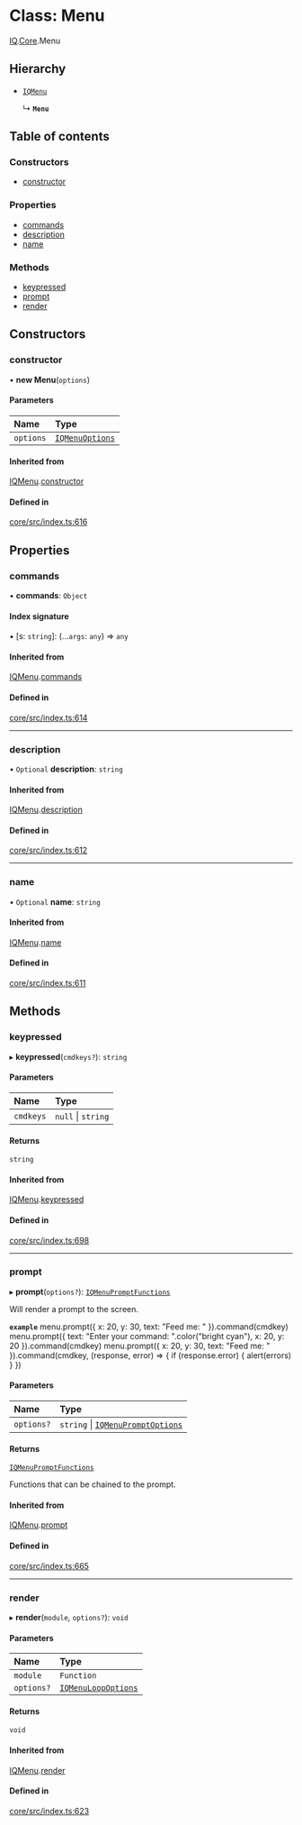 # Class: Menu

[IQ](../modules/Core.IQ.md).[Core](../modules/Core.IQ.Core.md).Menu

## Hierarchy

- [`IQMenu`](Core.IQMenu.md)

  ↳ **`Menu`**

## Table of contents

### Constructors

- [constructor](Core.IQ.Core.Menu.md#constructor)

### Properties

- [commands](Core.IQ.Core.Menu.md#commands)
- [description](Core.IQ.Core.Menu.md#description)
- [name](Core.IQ.Core.Menu.md#name)

### Methods

- [keypressed](Core.IQ.Core.Menu.md#keypressed)
- [prompt](Core.IQ.Core.Menu.md#prompt)
- [render](Core.IQ.Core.Menu.md#render)

## Constructors

### constructor

• **new Menu**(`options`)

#### Parameters

| Name | Type |
| :------ | :------ |
| `options` | [`IQMenuOptions`](../interfaces/Core.IQMenuOptions.md) |

#### Inherited from

[IQMenu](Core.IQMenu.md).[constructor](Core.IQMenu.md#constructor)

#### Defined in

[core/src/index.ts:616](https://github.com/iniquitybbs/iniquity/blob/d7c93a1/packages/core/src/index.ts#L616)

## Properties

### commands

• **commands**: `Object`

#### Index signature

▪ [s: `string`]: (...`args`: `any`) => `any`

#### Inherited from

[IQMenu](Core.IQMenu.md).[commands](Core.IQMenu.md#commands)

#### Defined in

[core/src/index.ts:614](https://github.com/iniquitybbs/iniquity/blob/d7c93a1/packages/core/src/index.ts#L614)

___

### description

• `Optional` **description**: `string`

#### Inherited from

[IQMenu](Core.IQMenu.md).[description](Core.IQMenu.md#description)

#### Defined in

[core/src/index.ts:612](https://github.com/iniquitybbs/iniquity/blob/d7c93a1/packages/core/src/index.ts#L612)

___

### name

• `Optional` **name**: `string`

#### Inherited from

[IQMenu](Core.IQMenu.md).[name](Core.IQMenu.md#name)

#### Defined in

[core/src/index.ts:611](https://github.com/iniquitybbs/iniquity/blob/d7c93a1/packages/core/src/index.ts#L611)

## Methods

### keypressed

▸ **keypressed**(`cmdkeys?`): `string`

#### Parameters

| Name | Type |
| :------ | :------ |
| `cmdkeys` | ``null`` \| `string` |

#### Returns

`string`

#### Inherited from

[IQMenu](Core.IQMenu.md).[keypressed](Core.IQMenu.md#keypressed)

#### Defined in

[core/src/index.ts:698](https://github.com/iniquitybbs/iniquity/blob/d7c93a1/packages/core/src/index.ts#L698)

___

### prompt

▸ **prompt**(`options?`): [`IQMenuPromptFunctions`](../interfaces/Core.IQMenuPromptFunctions.md)

Will render a prompt to the screen.

**`example`**
menu.prompt({ x: 20, y: 30, text: "Feed me: " }).command(cmdkey)
menu.prompt({ text: "Enter your command: ".color("bright cyan"), x: 20, y: 20 }).command(cmdkey)
menu.prompt({ x: 20, y: 30, text: "Feed me: " }).command(cmdkey, (response, error) => {
     if (response.error) {
         alert(errors)
     }
 })

#### Parameters

| Name | Type |
| :------ | :------ |
| `options?` | `string` \| [`IQMenuPromptOptions`](../interfaces/Core.IQMenuPromptOptions.md) |

#### Returns

[`IQMenuPromptFunctions`](../interfaces/Core.IQMenuPromptFunctions.md)

Functions that can be chained to the prompt.

#### Inherited from

[IQMenu](Core.IQMenu.md).[prompt](Core.IQMenu.md#prompt)

#### Defined in

[core/src/index.ts:665](https://github.com/iniquitybbs/iniquity/blob/d7c93a1/packages/core/src/index.ts#L665)

___

### render

▸ **render**(`module`, `options?`): `void`

#### Parameters

| Name | Type |
| :------ | :------ |
| `module` | `Function` |
| `options?` | [`IQMenuLoopOptions`](../interfaces/Core.IQMenuLoopOptions.md) |

#### Returns

`void`

#### Inherited from

[IQMenu](Core.IQMenu.md).[render](Core.IQMenu.md#render)

#### Defined in

[core/src/index.ts:623](https://github.com/iniquitybbs/iniquity/blob/d7c93a1/packages/core/src/index.ts#L623)
